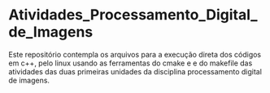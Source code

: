 # Atividades_Processamento_Digital_de_Imagens
Este repositório contempla os arquivos para a execução direta dos códigos em c++, pelo linux usando as ferramentas do cmake e e do makefile das atividades das duas primeiras unidades da disciplina processamento digital de imagens.
